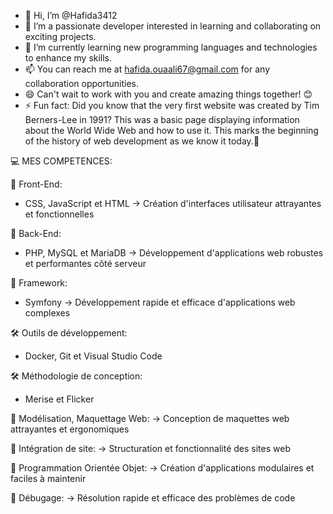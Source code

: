 - 👋 Hi, I’m @Hafida3412
- 👀 I’m  a passionate developer interested in learning and collaborating on exciting projects.
- 🌱 I’m currently learning new programming languages and technologies to enhance my skills. 
- 📫 You can reach me at hafida.ouaali67@gmail.com for any collaboration opportunities.
- 😄 Can't wait to work with you and create amazing things together! 😊
- ⚡ Fun fact: Did you know that the very first website was created by Tim Berners-Lee in 1991?
  This was a basic page displaying information about the World Wide Web and how to use it.
  This marks the beginning of the history of web development as we know it today.🚀


  
💻 MES COMPETENCES:

📲 Front-End:
  - CSS, JavaScript et HTML
  -> Création d'interfaces utilisateur attrayantes et fonctionnelles

🔑 Back-End:
  - PHP, MySQL et MariaDB
  -> Développement d'applications web robustes et performantes côté serveur

🔎 Framework:
  - Symfony
  -> Développement rapide et efficace d'applications web complexes

🛠️ Outils de développement:
- Docker, Git et Visual Studio Code

🛠️ Méthodologie de conception:
- Merise et Flicker

🔧 Modélisation, Maquettage Web:
-> Conception de maquettes web attrayantes et ergonomiques

🔧 Intégration de site:
-> Structuration et fonctionnalité des sites web

🔧 Programmation Orientée Objet:
-> Création d'applications modulaires et faciles à maintenir

🔧 Débugage:
-> Résolution rapide et efficace des problèmes de code

